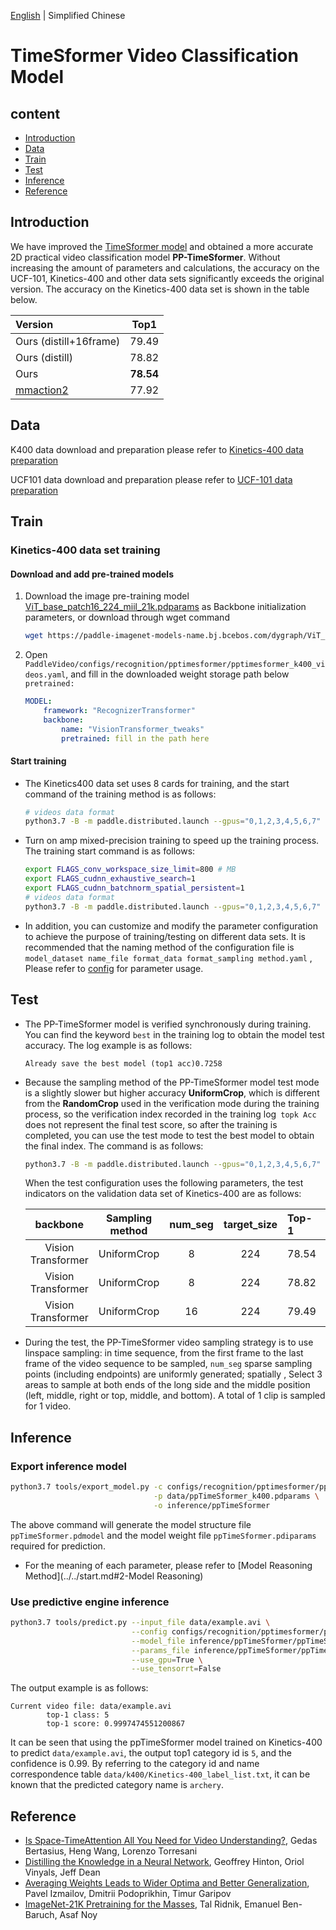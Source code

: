 [English](../../../zh-CN/model_zoo/recognition/pp-timesformer.md) | Simplified Chinese

# TimeSformer Video Classification Model

## content

- [Introduction](#Introduction)
- [Data](#Data)
- [Train](#Train)
- [Test](#Test)
- [Inference](#Inference)
- [Reference](#Reference)


## Introduction

We have improved the [TimeSformer model](./timesformer.md) and obtained a more accurate 2D practical video classification model **PP-TimeSformer**. Without increasing the amount of parameters and calculations, the accuracy on the UCF-101, Kinetics-400 and other data sets significantly exceeds the original version. The accuracy on the Kinetics-400 data set is shown in the table below.

| Version | Top1 |
| :------ | :----: |
| Ours (distill+16frame) | 79.49 |
| Ours (distill) | 78.82 |
| Ours | **78.54** |
| [mmaction2](https://github.com/open-mmlab/mmaction2/tree/master/configs/recognition/timesformer#kinetics-400) | 77.92 |


## Data

K400 data download and preparation please refer to [Kinetics-400 data preparation](../../dataset/k400.md)

UCF101 data download and preparation please refer to [UCF-101 data preparation](../../dataset/ucf101.md)


## Train

### Kinetics-400 data set training

#### Download and add pre-trained models

1. Download the image pre-training model [ViT_base_patch16_224_miil_21k.pdparams](https://paddle-imagenet-models-name.bj.bcebos.com/dygraph/ViT_base_patch16_224_pretrained.pdparams) as Backbone initialization parameters, or download through wget command

   ```bash
   wget https://paddle-imagenet-models-name.bj.bcebos.com/dygraph/ViT_base_patch16_224_pretrained.pdparams
   ```

2. Open `PaddleVideo/configs/recognition/pptimesformer/pptimesformer_k400_videos.yaml`, and fill in the downloaded weight storage path below `pretrained:`

    ```yaml
    MODEL:
        framework: "RecognizerTransformer"
        backbone:
            name: "VisionTransformer_tweaks"
            pretrained: fill in the path here
    ```

#### Start training

- The Kinetics400 data set uses 8 cards for training, and the start command of the training method is as follows:

    ```bash
    # videos data format
    python3.7 -B -m paddle.distributed.launch --gpus="0,1,2,3,4,5,6,7" --log_dir=log_pptimesformer main.py --validate -c configs/recognition/ pptimesformer/pptimesformer_k400_videos.yaml
    ```

- Turn on amp mixed-precision training to speed up the training process. The training start command is as follows:

    ```bash
    export FLAGS_conv_workspace_size_limit=800 # MB
    export FLAGS_cudnn_exhaustive_search=1
    export FLAGS_cudnn_batchnorm_spatial_persistent=1
    # videos data format
    python3.7 -B -m paddle.distributed.launch --gpus="0,1,2,3,4,5,6,7" --log_dir=log_pptimesformer main.py --amp --validate -c configs /recognition/pptimesformer/pptimesformer_k400_videos.yaml
    ```

- In addition, you can customize and modify the parameter configuration to achieve the purpose of training/testing on different data sets. It is recommended that the naming method of the configuration file is `model_dataset name_file format_data format_sampling method.yaml` , Please refer to [config](../../tutorials/config.md) for parameter usage.


## Test

- The PP-TimeSformer model is verified synchronously during training. You can find the keyword `best` in the training log to obtain the model test accuracy. The log example is as follows:

  ```
  Already save the best model (top1 acc)0.7258
  ```

- Because the sampling method of the PP-TimeSformer model test mode is a slightly slower but higher accuracy **UniformCrop**, which is different from the **RandomCrop** used in the verification mode during the training process, so the verification index recorded in the training log` topk Acc` does not represent the final test score, so after the training is completed, you can use the test mode to test the best model to obtain the final index. The command is as follows:

  ```bash
  python3.7 -B -m paddle.distributed.launch --gpus="0,1,2,3,4,5,6,7" --log_dir=log_pptimesformer main.py --test -c configs/recognition/ pptimesformer/pptimesformer_k400_videos.yaml -w "output/ppTimeSformer/ppTimeSformer_best.pdparams"
  ```


  When the test configuration uses the following parameters, the test indicators on the validation data set of Kinetics-400 are as follows:

   | backbone           | Sampling method | num_seg | target_size | Top-1 | checkpoints |
   | :----------------: | :-------------: | :-----: | :---------: | :---- | :----------------------------------------------------------: |
   | Vision Transformer |   UniformCrop   |   8    |     224     | 78.54 | [ppTimeSformer_k400_8f.pdparams](https://videotag.bj.bcebos.com/PaddleVideo-release2.2/ppTimeSformer_k400_8f.pdparams) |
   | Vision Transformer | UniformCrop | 8 | 224 | 78.82 | [ppTimeSformer_k400_8f_distill.pdparams](https://videotag.bj.bcebos.com/PaddleVideo-release2.2/ppTimeSformer_k400_8f_distill.pdparams) |
   | Vision Transformer | UniformCrop | 16 | 224 | 79.49 | [ppTimeSformer_k400_16f_distill_16f.pdparams](https://videotag.bj.bcebos.com/PaddleVideo-release2.2/ppTimeSformer_k400_16f_distill_16f.pdparams) |


- During the test, the PP-TimeSformer video sampling strategy is to use linspace sampling: in time sequence, from the first frame to the last frame of the video sequence to be sampled, `num_seg` sparse sampling points (including endpoints) are uniformly generated; spatially , Select 3 areas to sample at both ends of the long side and the middle position (left, middle, right or top, middle, and bottom). A total of 1 clip is sampled for 1 video.

## Inference

### Export inference model

```bash
python3.7 tools/export_model.py -c configs/recognition/pptimesformer/pptimesformer_k400_videos.yaml \
                                -p data/ppTimeSformer_k400.pdparams \
                                -o inference/ppTimeSformer
```

The above command will generate the model structure file `ppTimeSformer.pdmodel` and the model weight file `ppTimeSformer.pdiparams` required for prediction.

- For the meaning of each parameter, please refer to [Model Reasoning Method](../../start.md#2-Model Reasoning)

### Use predictive engine inference

```bash
python3.7 tools/predict.py --input_file data/example.avi \
                           --config configs/recognition/pptimesformer/pptimesformer_k400_videos.yaml \
                           --model_file inference/ppTimeSformer/ppTimeSformer.pdmodel \
                           --params_file inference/ppTimeSformer/ppTimeSformer.pdiparams \
                           --use_gpu=True \
                           --use_tensorrt=False
```

The output example is as follows:

```
Current video file: data/example.avi
        top-1 class: 5
        top-1 score: 0.9997474551200867
```

It can be seen that using the ppTimeSformer model trained on Kinetics-400 to predict `data/example.avi`, the output top1 category id is `5`, and the confidence is 0.99. By referring to the category id and name correspondence table `data/k400/Kinetics-400_label_list.txt`, it can be known that the predicted category name is `archery`.

## Reference

- [Is Space-TimeAttention All You Need for Video Understanding?](https://arxiv.org/pdf/2102.05095.pdf), Gedas Bertasius, Heng Wang, Lorenzo Torresani
- [Distilling the Knowledge in a Neural Network](https://arxiv.org/abs/1503.02531), Geoffrey Hinton, Oriol Vinyals, Jeff Dean
- [Averaging Weights Leads to Wider Optima and Better Generalization](https://arxiv.org/abs/1803.05407v3), Pavel Izmailov, Dmitrii Podoprikhin, Timur Garipov
- [ImageNet-21K Pretraining for the Masses](https://arxiv.org/pdf/2104.10972v4.pdf), Tal Ridnik, Emanuel Ben-Baruch, Asaf Noy
